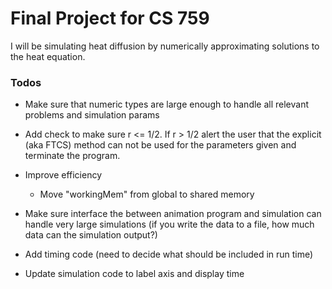# Final Project for CS 759
I will be simulating heat diffusion by numerically approximating solutions to the heat equation.

### Todos
+ Make sure that numeric types are large enough to handle all relevant problems and
simulation params

+ Add check to make sure r <= 1/2. If r > 1/2 alert the user that the explicit (aka FTCS) method
can not be used for the parameters given and terminate the program.

+ Improve efficiency
	+ Move "workingMem" from global to shared memory

+ Make sure interface the between animation program and simulation can handle very large
simulations (if you write the data to a file, how much data can the simulation output?)

+ Add timing code (need to decide what should be included in run time)

+ Update simulation code to label axis and display time
